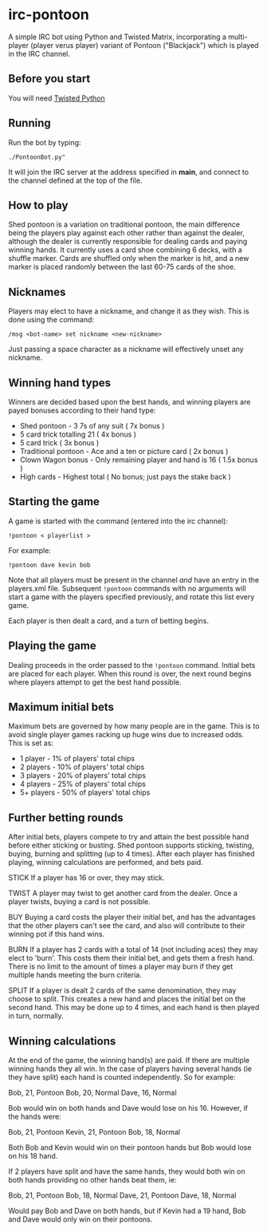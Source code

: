 irc-pontoon
====

A simple IRC bot using Python and Twisted Matrix, incorporating a multi-player (player verus player) variant of Pontoon ("Blackjack") which is played in the IRC channel.

Before you start
----

You will need [Twisted Python](http://twistedmatrix.com)

Running
----

Run the bot by typing:

````
./PontoonBot.py"
````

It will join the IRC server at the address specified in __main__, and connect to the channel defined at the top of the file.

How to play
----

Shed pontoon is a variation on traditional pontoon, the main difference being the players play against each other rather than against the dealer, although the dealer is currently responsible for dealing cards and paying winning hands. It currently uses a card shoe combining 6 decks, with a shuffle marker. Cards are shuffled only when the marker is hit, and a new marker is placed randomly between the last 60-75 cards of the shoe.

Nicknames
----

Players may elect to have a nickname, and change it as they wish. This is done using the command:

````
/msg <bot-name> set nickname <new-nickname>
`````

Just passing a space character as a nickname will effectively unset any nickname.

Winning hand types
----

Winners are decided based upon the best hands, and winning players are payed bonuses according to their hand type:

* Shed pontoon - 3 7s of any suit ( 7x bonus )
* 5 card trick totalling 21 ( 4x bonus )
* 5 card trick ( 3x bonus )
* Traditional pontoon - Ace and a ten or picture card ( 2x bonus )
* Clown Wagon bonus - Only remaining player and hand is 16 ( 1.5x bonus )
* High cards - Highest total ( No bonus; just pays the stake back )

Starting the game
----

A game is started with the command (entered into the irc channel):

````
!pontoon < playerlist >
````

For example: 

````
!pontoon dave kevin bob
````

Note that all players must be present in the channel _and_ have an entry in the players.xml file.  Subsequent `!pontoon` commands with no arguments will start a game with the players specified previously, and rotate this list every game.

Each player is then dealt a card, and a turn of betting begins.

Playing the game
----

Dealing proceeds in the order passed to the `!pontoon` command. Initial bets are placed for each player. When this round is over, the next round begins where players attempt to get the best hand possible.

Maximum initial bets
----

Maximum bets are governed by how many people are in the game. This is to avoid single player games racking up huge wins due to increased odds.  This is set as:

* 1 player - 1% of players' total chips
* 2 players - 10% of players' total chips
* 3 players - 20% of players' total chips
* 4 players - 25% of players' total chips
* 5+ players - 50% of players' total chips

Further betting rounds
----

After initial bets, players compete to try and attain the best possible hand before either sticking or busting. Shed pontoon supports sticking, twisting, buying, burning and splitting (up to 4 times). After each player has finished playing, winning calculations are performed, and bets paid.

STICK
If a player has 16 or over, they may stick.

TWIST
A player may twist to get another card from the dealer. Once a player twists, buying a card is not possible.

BUY
Buying a card costs the player their initial bet, and has the advantages that the other players can't see the card, and also will contribute to their winning pot if this hand wins.

BURN
If a player has 2 cards with a total of 14 (not including aces) they may elect to 'burn'. This costs them their initial bet, and gets them a fresh hand. There is no limit to the amount of times a player may burn if they get multiple hands meeting the burn criteria.

SPLIT
If a player is dealt 2 cards of the same denomination, they may choose to split. This creates a new hand and places the initial bet on the second hand. This may be done up to 4 times, and each hand is then played in turn, normally.

Winning calculations
----

At the end of the game, the winning hand(s) are paid. If there are multiple winning hands they all win. In the case of players having several hands (ie they have split) each hand is counted independently. So for example:

Bob, 21, Pontoon
Bob, 20, Normal
Dave, 16, Normal

Bob would win on both hands and Dave would lose on his 16. However, if the hands were:

Bob, 21, Pontoon
Kevin, 21, Pontoon
Bob, 18, Normal

Both Bob and Kevin would win on their pontoon hands but Bob would lose on his 18 hand.

If 2 players have split and have the same hands, they would both win on both hands providing no other hands beat them, ie:

Bob, 21, Pontoon
Bob, 18, Normal
Dave, 21, Pontoon
Dave, 18, Normal

Would pay Bob and Dave on both hands, but if Kevin had a 19 hand, Bob and Dave would only win on their pontoons.
